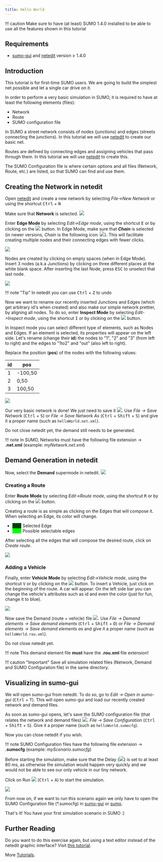 ```yaml
---
title: Hello World
---
```


!!! caution
    Make sure to have (at least) SUMO 1.4.0 installed to be able to use all the features shown in this tutorial

## Requirements

- [sumo-gui](../sumo-gui.md) and [netedit](../Netedit/index.md) version ≥ 1.4.0

## Introduction

This tutorial is for first-time SUMO users. We are going to build the
simplest net possible and let a single car drive on it.

In order to perform a very basic simulation in SUMO, it is required to have at least the following elements (files):

- Network
- Route
- SUMO configuration file

In SUMO a street network consists of nodes
(junctions) and edges (streets connecting the junctions). In this tutorial we will use [netedit](../Netedit/index.md) to create our basic net.

Routes are defined by connecting edges and assigning vehicles that pass through them. In this tutorial we will use [netedit](../Netedit/index.md) to create this.

The SUMO Configuration file is where certain options and all files (Network, Route, etc.) are listed, so that SUMO can find and use them.

## Creating the Network in netedit

Open [netedit](../Netedit/index.md) and create a new network by selecting *File-\>New Network* or using the shortcut <kbd>Ctrl</kbd> + <kbd>N</kbd>


Make sure that **Network** is selected.
![](../images/neteditNetworkMode.png)

Enter **Edge Mode** by selecting *Edit-\>Edge mode*, using the shortcut <kbd>E</kbd> or by clicking on the ![](../images/icon_modecreateedge.png) button.
In Edge Mode, make sure that ***Chain*** is selected (in newer versions, *Chain* is the following icon: ![](../images/icon_checkbox_chain.png)). This will facilitate creating multiple nodes and their connecting edges with fewer clicks.

![](../images/neteditChainSelected.png)

Nodes are created by clicking on empty spaces (when in Edge Mode). Insert 3 nodes (a.k.a Junctions) by clicking on three different places at the white blank space.
After inserting the last Node, press <kbd>ESC</kbd> to unselect that last node.

![](../images/HelloWorld_1.gif)

!!! note "Tip"
    In netedit you can use <kbd>Ctrl</kbd> + <kbd>Z</kbd> to undo


Now we want to rename our recently inserted Junctions and Edges (which get arbitrary id's when created) and also make our simple network prettier, by aligning all nodes.
To do so, enter **Inspect Mode** by selecting *Edit-\>Inspect mode*, using the shortcut <kbd>I</kbd> or by clicking on the ![](../images/icon_modeinspect.png) button.

In Inspect mode you can select different type of elements, such as Nodes and Edges. If an element is selected, its properties will appear on the left side.
Let's rename (change their **id**) the nodes to "1", "2" and "3" (from left to right) and the edges to "1to2" and "out" (also left to right).

Replace the position (**pos**) of the nodes with the following values:

| id | pos     |
|----|---------|
| 1  | -100,50 |
| 2  | 0,50    |
| 3  | 100,50  |

![](../images/HelloWorld_2.gif)

Our very basic network is done! We just need to save it ![](../images/icon_save.png). Use *File -\> Save Network* (<kbd>Ctrl</kbd> + <kbd>S</kbd>) or *File -\> Save Network As* (<kbd>Ctrl</kbd> + <kbd>Shift</kbd> + <kbd>S</kbd>) and give it a proper name (such as `helloWorld.net.xml`).

Do not close netedit yet, the demand still needs to be generated.

!!! note
    In SUMO, Networks must have the following file extension -> **.net.xml** (example: *myNetwork.net.xml*)



## Demand Generation in netedit

Now, select the **Demand** supermode in netedit.
![](../images/neteditDemandMode.png)

### Creating a Route

Enter **Route Mode** by selecting *Edit-\>Route mode*, using the shortcut <kbd>R</kbd> or by clicking on the ![](../images/icon_moderoute.png) button.

Creating a route is as simple as clicking on the Edges that will compose it. When selecting an Edge, its color will change.

- <span style="color:#004000; background:#004000">FOO</span> Selected Edge
- <span style="color:#00ff00; background:#00ff00">FOO</span> Possible selectable edges

After selecting all the edges that will compose the desired route, click on *Create route*.

![](../images/HelloWorld_3.gif)

### Adding a Vehicle

Finally, enter **Vehicle Mode** by selecting *Edit-\>Vehicle mode*, using the shortcut <kbd>V</kbd> or by clicking on the ![](../images/icon_modevehicle.png) button.
To insert a Vehicle, just click on the beginning of the route. A car will appear. On the left side bar you can change the vehicle's attributes such as id and even the color (just for fun, change it to blue).

![](../images/HelloWorld_4.gif)

Now save the Demand (route + vehicle) file ![](../images/icon_save.png).
Use *File -\> Demand elements -\> Save demand elements* (<kbd>Ctrl</kbd> + <kbd>Shift</kbd> + <kbd>D</kbd>) or *File -\> Demand elements -\> Save demand elements as* and give it a proper name (such as `helloWorld.rou.xml`).

Do not close netedit yet.

!!! note
    This demand element file **must** have the **.rou.xml** file extension!

!!! caution "Important"
    Save all simulation related files (Network, Demand and SUMO Configuration file) in the same directory.

## Visualizing in sumo-gui

We will open sumo-gui from netedit. To do so, go to *Edit -\> Open in sumo-gui* (<kbd>Ctrl</kbd> + <kbd>T</kbd>). This will open sumo-gui and load our recently created network and demand files.

As soon as sumo-gui opens, let's save the SUMO configuration file (that relates the network and demand files) ![](../images/icon_save.png).
*File -\> Save Configuration* (<kbd>Ctrl</kbd> + <kbd>Shift</kbd> + <kbd>S</kbd>). Give it a proper name (such as `helloWorld.sumocfg`).

Now you can close netedit if you wish.

!!! note
    SUMO Configuration files have the following file extension -> **.sumocfg** (example: *myScenario.sumocfg*)

Before starting the simulation, make sure that the Delay (![](../images/Delay.png)) is set to at least 80 ms, as otherwise the simulation would happen very quickly and we would not be able to see our only vehicle in our tiny network.

Click on Run ![](../images/icon_play.png) (<kbd>Ctrl</kbd> + <kbd>A</kbd>) to start the simulation.

![](../images/HelloWorld_5.gif)

From now on, if we want to run this scenario again we only have to open the SUMO Configuration file (*.sumocfg) in [sumo-gui](../sumo-gui.md) or [sumo](../sumo.md).

That's it! You have your first simulation scenario in SUMO :)

## Further Reading

Do you want to do this exercise again, but using a text editor instead of the netedit graphic interface? Visit [this tutorial](Hello_SUMO.md).

More [Tutorials](index.md).
